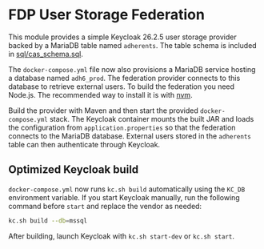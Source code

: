 # FDP User Storage Federation

This module provides a simple Keycloak 26.2.5 user storage provider backed by a MariaDB table named `adherents`.
The table schema is included in [sql/cas_schema.sql](sql/cas_schema.sql).

The `docker-compose.yml` file now also provisions a MariaDB service hosting a
database named `adh6_prod`. The federation provider connects to this database to
retrieve external users.
To build the federation you need Node.js. The recommended way to install it is with [nvm](https://github.com/nvm-sh/nvm).

Build the provider with Maven and then start the provided `docker-compose.yml` stack.
The Keycloak container mounts the built JAR and loads the configuration from `application.properties` so that the federation connects to the MariaDB database.
External users stored in the `adherents` table can then authenticate through Keycloak.

## Optimized Keycloak build

`docker-compose.yml` now runs `kc.sh build` automatically using the `KC_DB`
environment variable. If you start Keycloak manually, run the following command
before `start` and replace the vendor as needed:

```bash
kc.sh build --db=mssql
```

After building, launch Keycloak with `kc.sh start-dev` or `kc.sh start`.
